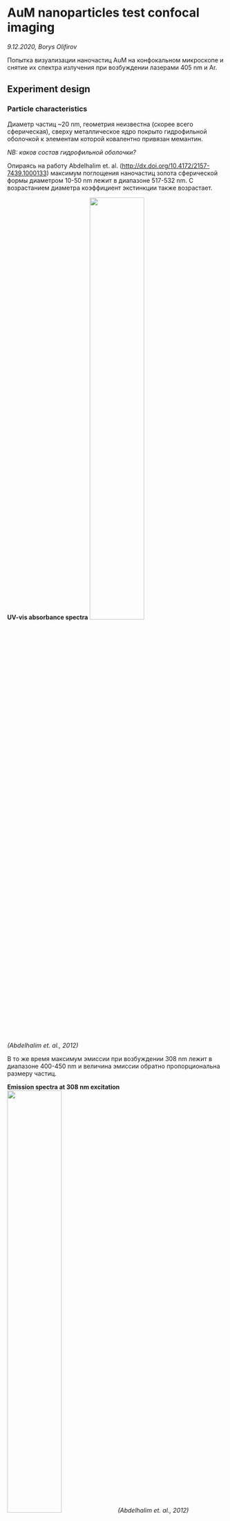 AuM nanoparticles test confocal imaging
======================================
*9.12.2020, Borys Olifirov*

Попытка визуализации наночастиц AuM на конфокальном микроскопе и снятие их спектра излучения при возбуждении лазерами 405 nm и Ar.

## Experiment design
### Particle characteristics
Диаметр частиц \~20 nm, геометрия неизвестна (скорее всего сферическая), сверху металлическое ядро покрыто гидрофильной оболочкой к элементам которой ковалентно привязан мемантин.

*NB: каков состав гидрофильной оболочки?*

Опираясь на работу Abdelhalim et. al. (http://dx.doi.org/10.4172/2157-7439.1000133) максимум поглощения наночастиц золота сферической формы диаметром 10-50 nm лежит в диапазоне 517-532 nm. С возрастанием диаметра коэффициент экстинкции также возрастает.

**UV-vis absorbance spectra**
<img src="pic/abs.png" width="50%">
*(Abdelhalim et. al., 2012)*

В то же время максимум эмиссии при возбуждении 308 nm лежит в диапазоне 400-450 nm и величина эмиссии обратно пропорциональна размеру частиц.

**Emission spectra at 308 nm excitation**
<img src="pic/ems.png" width="50%">
*(Abdelhalim et. al., 2012)*

### Sample preparing
Раствор 20 mM AuM в физиологическом растворе нанесен на предметным стекло и накрыт покровным 18 mm (объем раствора 2 ul).

*NB: как быстро высохнет раствор и как высыхание повлияет на поведение частиц?*

*Answer: за более чем 1 h работы раствор полностью не высох.*

### Imaging design
Будет опробовано пять длин волн (405 nm, 458 nm, 488 nm), для каждой длинны волны возбуждение будет снят λ-scan окном 1 nm и шагом 1 nm. Диапазон длинн волн зависит от длинны возбуждения (ограничения вносят доступные дихроики).

**Warning: ограничение системы не позволяют снимать спектр с длинной волны меньше 450 nm при возбуждении 405 nm**

Необходимо подобрать оптимальную мощность лазеров и оценить, возможно ли получить достаточный уровень сигнала чтобы выявить сигнал частиц в биологических образцах со значительной аутофлуорисценцией.

### Microscope setup for λ-scan 
**Optical system**
Objective: 60x NA 0.9 (water dipping)
C.A.: 500 um
Exposure: 2-200 us/px
Image size: 64x64 px
Zoom: 4
Size: 0.828 um/px

**Registration system**
HV: 750 V













## Results
### 405 nm
|Power|Exposure/px|Dichroic|Scaning λ|
|-|-|-|-|
|100%|200 us/px|ADM 450|400-800 nm|

Максимально широкое сканирование в диапазоне 400-800 um с использованием фильтра Кальмана (5x по строкам) показало пик флуоресценции в области \~465 nm (ΔF/F 400 nm \~0.2). Провал в диапазоне 500-530 nm является аппаратным артефактом.

**Ext. 405 nm 100%, 200 us/px**
<img src="pic/405_100prc_200us_400-800.jpg" width="100%">

|Power|Exposure/px|Dichroic|Scaning λ|
|-|-|-|-|
|100%|40 us/px|ADM 450 **or** ADM 450 + DM 458/515|450-500 nm|

Для проверки влияния дихроика необходимо для регистрации с возбуждением 458 nm (DM 458/515) были проведены регистрации с и без него с меньшей экспозицией на пиксель и диапазоне около найденного ранее пика.

На обоих регистрациях пик находился в области 465 nm, а разница в интенсивности относительно интенсивности на длине волны 455 nm отличалась незначительно (ΔF/F 455 nm \~0.26 без DM 458/515, \~0.28 c DM 458/515).

**Ext. 405 nm 100%, 40 us/px**
<img src="pic/405_100prc_40us_450-500.jpg" width="100%">

**Ext. 405 nm 100%, 40 us/px, + DM 458/515**
<img src="pic/405_100prc_40us_450-500_458&515.jpg" width="100%">

### 456 nm
|Power|Exposure/px|Dichroic|Scaning λ|
|-|-|-|-|
|2%, 5%, 20%, 50%|2 us/px|DM 458/515|460-500 nm|

Во всех регистрациях пик наблюдался на длине волны 464 nm, что совпадает с результатами возбуждения 405 nm.

ΔF/F относительно интенсивности на участке 480-490 nm при различных мощностях 458 nm:
- 2%: \~0.4
- 5%: \~1
- 20%: \~4.6
- 50%: \~10.3

**Ext. 458 nm 2%, 2 us/px**
<img src="pic/458_2prc_460-500.jpg" width="100%">

**Ext. 458 nm 5%, 2 us/px**
<img src="pic/458_5prc_460-500.jpg" width="100%">

**Ext. 458 nm 20%, 2 us/px**
<img src="pic/458_20prc_460-500.jpg" width="100%">

**Ext. 458 nm 50%, 2 us/px**
<img src="pic/458_50prc_460-500.jpg" width="100%">

### 488 nm
|Power|Exposure/px|Dichroic|Scaning λ|
|-|-|-|-|
|100%|2 us/px|DM 351/488|400-800 nm|

Регистрация в диапазоне 400-800 nm не показала значений выше уровня шума детектора.

**Ext. 488 nm 100%, 2 us/px**
<img src="pic/488_100prc_400-800.jpg" width="100%">